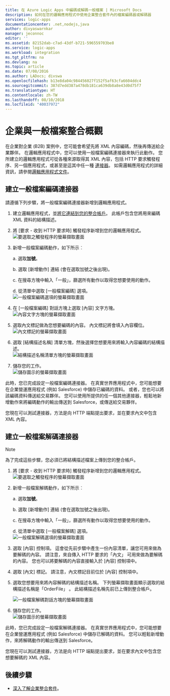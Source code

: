 ```yaml
---
title: 在 Azure Logic Apps 中編碼或解碼一般檔案 | Microsoft Docs
description: 如何在您的邏輯應用程式中使用企業整合套件內的檔案編碼器或解碼器
services: logic-apps
documentationcenter: .net,nodejs,java
author: divyaswarnkar
manager: jeconnoc
editor: ''
ms.assetid: 82152dab-c7ad-43df-b721-596559703be8
ms.service: logic-apps
ms.workload: integration
ms.tgt_pltfrm: na
ms.devlang: na
ms.topic: article
ms.date: 07/08/2016
ms.author: LADocs; divswa
ms.openlocfilehash: b13e8da04c984456027f152f5af63cfa6604ddc4
ms.sourcegitcommit: 387d7edd387a478db181ca639db8a8e43d0d75f7
ms.translationtype: HT
ms.contentlocale: zh-TW
ms.lasthandoff: 08/10/2018
ms.locfileid: "40037972"
---
```

# <a name="overview-of-enterprise-integration-with-flat-files"></a>企業與一般檔案整合概觀

在企業對企業 (B2B) 案例中，您可能會希望先將 XML 內容編碼，然後再傳送給企業夥伴。 在邏輯應用程式中，您可以使用一般檔案編碼連接器來執行此動作。 您所建立的邏輯應用程式可從各種來源取得其 XML 內容，包括 HTTP 要求觸發程序、另一個應用程式，或甚至是這其中任一種 [連接器](../connectors/apis-list.md)。 如需邏輯應用程式的詳細資訊，請參閱[邏輯應用程式文件](logic-apps-overview.md "深入了解 Logic Apps")。  

## <a name="create-the-flat-file-encoding-connector"></a>建立一般檔案編碼連接器
請遵循下列步驟，將一般檔案編碼連接器新增到邏輯應用程式。

1. 建立邏輯應用程式，並[將它連結到您的整合帳戶](logic-apps-enterprise-integration-accounts.md "了解如何將整合帳戶連結到邏輯應用程式")。 此帳戶包含您將用來編碼 XML 資料的結構描述。  
1. 將 [要求 - 收到 HTTP 要求時]  觸發程序新增到您的邏輯應用程式。  
   ![要選取之觸發程序的螢幕擷取畫面](./media/logic-apps-enterprise-integration-b2b/flatfile-1.png)    
1. 新增一般檔案編碼動作，如下所示︰
   
    a. 選取**加號**。
   
    b. 選取 [新增動作] 連結 (會在選取加號之後出現)。
   
    c. 在搜尋方塊中輸入「一般」，篩選所有動作以取得您想要使用的動作。
   
    d. 從清單中選取 [一般檔案編碼] 選項。   
   ![一般檔案編碼選項的螢幕擷取畫面](media/logic-apps-enterprise-integration-flatfile/flatfile-2.png)   
1. 在 [一般檔案編碼] 對話方塊上選取 [內容] 文字方塊。  
   ![內容文字方塊的螢幕擷取畫面](media/logic-apps-enterprise-integration-flatfile/flatfile-3.png)  
1. 選取內文標記做為您想要編碼的內容。 內文標記將會填入內容欄位。     
   ![內文標記的螢幕擷取畫面](media/logic-apps-enterprise-integration-flatfile/flatfile-4.png)  
1. 選取 [結構描述名稱]  清單方塊，然後選擇您想要用來將輸入內容編碼的結構描述。    
   ![結構描述名稱清單方塊的螢幕擷取畫面](media/logic-apps-enterprise-integration-flatfile/flatfile-5.png)  
1. 儲存您的工作。   
   ![儲存圖示的螢幕擷取畫面](media/logic-apps-enterprise-integration-flatfile/flatfile-6.png)  

此時，您已完成設定一般檔案編碼連接器。 在真實世界應用程式中，您可能想要在企業營運應用程式 (例如 Salesforce) 中儲存已編碼的資料。 或者，您也可以將該編碼資料傳送給交易夥伴。 您可以使用所提供的任一個其他連接器，輕鬆地新增動作來將編碼動作的輸出傳送到 Salesforce，或傳送給交易夥伴。

您現在可以測試連接器，方法是向 HTTP 端點提出要求，並在要求內文中包含 XML 內容。  

## <a name="create-the-flat-file-decoding-connector"></a>建立一般檔案解碼連接器

> [!NOTE]
> 為了完成這些步驟，您必須已將結構描述檔案上傳到您的整合帳戶。

1. 將 [要求 - 收到 HTTP 要求時]  觸發程序新增到您的邏輯應用程式。  
   ![要選取之觸發程序的螢幕擷取畫面](./media/logic-apps-enterprise-integration-b2b/flatfile-1.png)    
1. 新增一般檔案解碼動作，如下所示︰
   
    a. 選取**加號**。
   
    b. 選取 [新增動作] 連結 (會在選取加號之後出現)。
   
    c. 在搜尋方塊中輸入「一般」，篩選所有動作以取得您想要使用的動作。
   
    d. 從清單中選取 [一般檔案解碼] 選項。   
   ![一般檔案解碼選項的螢幕擷取畫面](media/logic-apps-enterprise-integration-flatfile/flatfile-2.png)   
1. 選取 [內容]  控制項。 這會從先前步驟中產生一份內容清單，讓您可用來做為要解碼的內容。 請注意，來自傳入 HTTP 要求的「內文」  可用來做為要解碼的內容。 您也可以將要解碼的內容直接輸入於 [內容]  控制項中。     
1. 選取 [內文]  標記。 請注意，內文標記目前位於 [內容]  控制項中。
1. 選取您想要用來將內容解碼的結構描述名稱。 下列螢幕擷取畫面顯示選取的結構描述名稱是「OrderFile」  。 此結構描述名稱先前已上傳到整合帳戶。
   
   ![一般檔案解碼對話方塊的螢幕擷取畫面](media/logic-apps-enterprise-integration-flatfile/flatfile-decode-1.png)    
1. 儲存您的工作。  
   ![儲存圖示的螢幕擷取畫面](media/logic-apps-enterprise-integration-flatfile/flatfile-6.png)    

此時，您已完成設定一般檔案解碼連接器。 在真實世界應用程式中，您可能想要在企業營運應用程式 (例如 Salesforce) 中儲存已解碼的資料。 您可以輕鬆新增動作，來將解碼動作的輸出傳送到 Salesforce。

您現在可以測試連接器，方法是向 HTTP 端點提出要求，並在要求內文中包含您想要解碼的 XML 內容。  

## <a name="next-steps"></a>後續步驟
* [深入了解企業整合套件](logic-apps-enterprise-integration-overview.md "了解企業整合套件")。  

